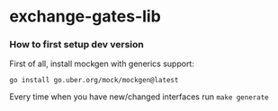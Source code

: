 # exchange-gates-lib

### How to first setup dev version

First of all, install mockgen with generics support:

```
go install go.uber.org/mock/mockgen@latest
```

Every time when you have new/changed interfaces run `make generate`  
